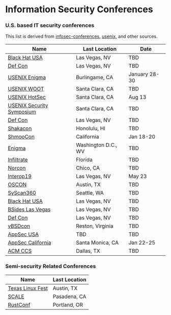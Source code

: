 # Information Security Conferences
### U.S. based IT security conferences
This list is derived from [infosec-conferences](https://infosec-conferences.com/events-in-2018/), [usenix](https://www.usenix.org/conferences), and other sources.

| Name | Last Location | Date |
| --- | --- | --- |
| [Black Hat USA](https://www.blackhat.com/) | Las Vegas, NV | TBD |
| [Def Con](https://www.defcon.org/) | Las Vegas, NV | TBD |
| [USENIX Enigma](https://www.usenix.org/conference/enigma2019) | Burlingame, CA | January 28-30 |
| [USENIX WOOT](https://www.usenix.org/conference/woot19) | Santa Clara, CA | TBD |
| [USENIX HotSec](https://www.usenix.org/conference/hotsec19/) | Santa Clara, CA |  Aug 13 |
| [USENIX Security Symposium](https://www.usenix.org/conference/usenixsecurity19/) | Santa Clara, CA |  TBD |
| [Def Con](https://www.defcon.org/) | Las Vegas, NV |  TBD |
| [Shakacon](https://www.shakacon.org/) | Honolulu, HI | TBD |
| [ShmooCon](http://shmoocon.org/) | California | Jan 18-20 |
| [Enigma](https://www.usenix.org/conference/enigma2017/) | Washington D.C., WV | TBD |
| [Infiltrate](https://infiltratecon.com/) | Florida | TBD |
| [Norcon](http://norcon.info/) | Chico, CA | TBD |
| [Interop19](https://www.interop.com/) | Las Vegas, NV | May 23 |
| [OSCON](https://conferences.oreilly.com/oscon/oscon-tx) | Austin, TX | TBD |
| [SyScan360](https://www.syscan360.org/) | Seattle, WA | TBD |
| [Black Hat USA](https://www.blackhat.com/) | Las Vegas, NV | TBD |
| [BSides Las Vegas](https://www.bsideslv.org/) | Las Vegas, NV | TBD |
| [Def Con](https://defcon.org/) | Las Vegas, NV | TBD |
| [vBSDcon](https://www.vbsdcon.com/) | Reston, Virginia | TBD |
| [AppSec USA](https://appsecusa.org/) | TBD | TBD |
| [AppSec California](https://2019.appseccalifornia.org/) | Santa Monica, CA | Jan 22-25 |
| [ACM CCS](http://www.codaspy.org/) | Dallas, TX | TBD |

### Semi-security Related Conferences
| Name | Last Location |
| --- | --- |
| [Texas Linux Fest](https://www.texaslinuxfest.org/) | Austin, TX | 
| [SCALE](https://socallinuxexpo.org/) | Pasadena, CA |
| [RustConf](http://rustconf.com/) | Portland, OR | 
